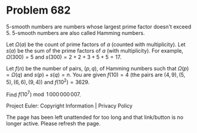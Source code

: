 #   Problem 682

   5-smooth numbers are numbers whose largest prime factor doesn't exceed 5.
   5-smooth numbers are also called Hamming numbers.

   Let $\Omega(a)$ be the count of prime factors of $a$ (counted with
   multiplicity).
   Let $s(a)$ be the sum of the prime factors of $a$ (with multiplicity).
   For example, $\Omega(300) = 5$ and $s(300) = 2+2+3+5+5 = 17$.

   Let $f(n)$ be the number of pairs, $(p,q)$, of Hamming numbers such that
   $\Omega(p)=\Omega(q)$ and $s(p)+s(q)=n$.
   You are given $f(10)=4$ (the pairs are $(4,9),(5,5),(6,6),(9,4)$) and
   $f(10^2)=3629$.

   Find $f(10^7) \bmod 1\,000\,000\,007$.

   Project Euler: Copyright Information | Privacy Policy

   The page has been left unattended for too long and that link/button is no
   longer active. Please refresh the page.
